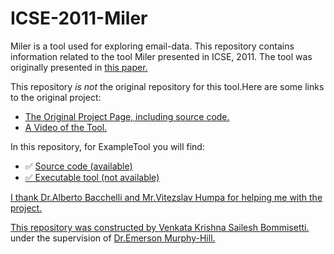 # ICSE-2011-Miler
Miler is a tool used for exploring email-data.
This repository contains information related to the tool Miler presented in ICSE, 2011.
The tool was originally presented in <a href="http://dl.acm.org.prox.lib.ncsu.edu/citation.cfm?id=1985793.1985984&coll=DL&dl=GUIDE&CFID=722556246&CFTOKEN=87998291">this paper.</a>

This repository _is not_ the original repository for this tool.Here are some links to the original project:
* <a href="https://code.google.com/p/r-email/">The Original Project Page, including source code.</a>
* <a href="https://www.youtube.com/watch?v=MspFmsA1p_A">A Video of the Tool.</a>

In this repository, for ExampleTool you will find:
* :white_check_mark: <a href="https://code.google.com/p/r-email/source/checkout">Source code (available)
* :white_check_mark: Executable tool (not available)

I thank Dr.Alberto Bacchelli and Mr.Vitezslav Humpa for helping me with the project.

This repository was constructed by <a href="https://github.com/saileshbvk">Venkata Krishna Sailesh Bommisetti.</a> under the supervision of <a href="https://github.com/CaptainEmerson">Dr.Emerson Murphy-Hill.</a>

